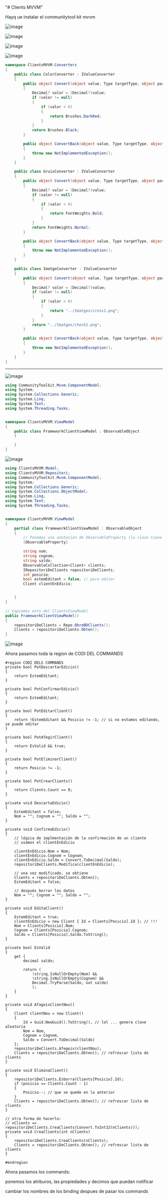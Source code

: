 "# Clients MVVM" 

Hayq ue instalar el communitytool kit mvvm

![image](https://github.com/0LE6/DAM2_M07_ClientsMVVM/assets/135649528/fd4b1d03-b1a9-488a-bd03-a82bf441d4d3)


![image](https://github.com/0LE6/DAM2_M07_ClientsMVVM/assets/135649528/29dd2eeb-abd5-4b5c-aaf9-9c3cee20523a)

![image](https://github.com/0LE6/DAM2_M07_ClientsMVVM/assets/135649528/e3890122-08b3-4fe1-9305-9847d1b092db)

![image](https://github.com/0LE6/DAM2_M07_ClientsMVVM/assets/135649528/581cbaf1-ebb5-4378-a5db-a1144b32e467)
```csharp
namespace ClientsMVVM.Converters
{
    public class ColorConverter : IValueConverter
    {
        public object Convert(object value, Type targetType, object parameter, CultureInfo culture)
        {
            Decimal? valor = (Decimal?)value;
            if (valor != null)
            {
                if (valor < 0)
                {
                    return Brushes.DarkRed;
                }
            }
            return Brushes.Black;
        }

        public object ConvertBack(object value, Type targetType, object parameter, CultureInfo culture)
        {
            throw new NotImplementedException();
        }
    }

    public class GruixConverter : IValueConverter
    {
        public object Convert(object value, Type targetType, object parameter, CultureInfo culture)
        {
            Decimal? valor = (Decimal?)value;
            if (valor != null)
            {
                if (valor < 0)
                {
                    return FontWeights.Bold;
                }
            }
            return FontWeights.Normal;
        }

        public object ConvertBack(object value, Type targetType, object parameter, CultureInfo culture)
        {
            throw new NotImplementedException();
        }
    }

    public class ImatgeConverter : IValueConverter
    {
        public object Convert(object value, Type targetType, object parameter, CultureInfo culture)
        {
            Decimal? valor = (Decimal?)value;
            if (valor != null)
            {
                if (valor < 0)
                {
                    return "../Imatges/cross1.png";
                }
            }
            return "../Imatges/check1.png";
        }

        public object ConvertBack(object value, Type targetType, object parameter, CultureInfo culture)
        {
            throw new NotImplementedException();
        }
    }
}
```

---------

![image](https://github.com/0LE6/DAM2_M07_ClientsMVVM/assets/135649528/7fae07bf-a4cc-44d5-bcdb-657df0f53e91)

``` csharp
using CommunityToolkit.Mvvm.ComponentModel;
using System;
using System.Collections.Generic;
using System.Linq;
using System.Text;
using System.Threading.Tasks;


namespace ClientsMVVM.ViewModel
{
    public class FrameworkClientViewModel : ObservableObject
    {

    }
}

```
![image](https://github.com/0LE6/DAM2_M07_ClientsMVVM/assets/135649528/3a00824b-d6d8-4dec-8479-a7714791f4aa)

``` csharp
using ClientsMVVM.Model;
using ClientsMVVM.Repositori;
using CommunityToolkit.Mvvm.ComponentModel;
using System;
using System.Collections.Generic;
using System.Collections.ObjectModel;
using System.Linq;
using System.Text;
using System.Threading.Tasks;


namespace ClientsMVVM.ViewModel
{
    partial class FrameworkClientViewModel : ObservableObject
    {
        // Ponemos una anotación de ObservableProperty (la clase tiene que ser PARCIAL)
        [ObservableProperty]

        string nom;
        string cognom;
        string saldo;
        ObservableCollection<Client> clients;
        IRepositoriDeClients repositoriDeClients;
        int posicio;
        bool estemEditant = false; // para editar
        Client clientEnEdicio;


    }
}
```

``` csharp
// Copiamos esto del ClientsViewModel
public FrameworkClientViewModel()
{
    repositoriDeClients = Repo.ObreBDClients();
    Clients = repositoriDeClients.Obten();
}
```
![image](https://github.com/0LE6/DAM2_M07_ClientsMVVM/assets/135649528/749c1103-b88c-4a6b-8a12-e2c2f91c0982)

Ahora pasamos toda la region de CODI DEL COMMANDS

``` chsarp
#region CODI DELS COMMANDS
private bool PotDescartarEdicio()
{
    return EstemEditant;
}

private bool PotConfirmarEdicio()
{
    return EstemEditant;
}

private bool PotEditarClient()
{
    return !EstemEditant && Posicio != -1; // si no estamos editando, se puede editar
}

private bool PotAfegirClient()
{
    return EsValid && true;
}

private bool PotEliminarClient()
{
    return Posicio != -1;
}

private bool PotCrearClients()
{
    return Clients.Count == 0;
}

private void DescartaEdicio()
{
    EstemEditant = false;
    Nom = ""; Cognom = ""; Saldo = "";
}

private void ConfirmaEdicio()
{
    // lógica de implmentación de la confirmación de un cliente
    // usamos el clientEnEdicio

    clientEnEdicio.Nom = Nom;
    clientEnEdicio.Cognom = Cognom;
    clientEnEdicio.Saldo = Convert.ToDecimal(Saldo);
    repositoriDeClients.Modifica(clientEnEdicio);

    // una vez modificado, se obtiene
    Clients = repositoriDeClients.Obten();
    EstemEditant = false;

    // después borrar los datos
    Nom = ""; Cognom = ""; Saldo = "";
}

private void EditaClient()
{
    EstemEditant = true;
    clientEnEdicio = new Client { Id = Clients[Posicio].Id }; // !!!
    Nom = Clients[Posicio].Nom;
    Cognom = Clients[Posicio].Cognom;
    Saldo = Clients[Posicio].Saldo.ToString();
}

private bool EsValid 
{ 
    get {
        decimal saldo;

        return (
            !string.IsNullOrEmpty(Nom) &&
            !string.IsNullOrEmpty(Cognom) &&
            Decimal.TryParse(Saldo, out saldo)
            );
    } 
}

private void AfageixClientNou()
{
    Client clientNou = new Client()
    {
        Id = Guid.NewGuid().ToString(), // lol ... genera clave aleatoria
        Nom = Nom,
        Cognom = Cognom,
        Saldo = Convert.ToDecimal(Saldo)
    };
    repositoriDeClients.Afegeix(clientNou);
    Clients = repositoriDeClients.Obten(); // refrescar lista de clients
}

private void EliminaClient()
{
    repositoriDeClients.Esborra(Clients[Posicio].Id);
    if (posicio == Clients.Count - 1)
    {
        Posicio--; // que se quede en la anterior
    }
    Clients = repositoriDeClients.Obten(); // refrescar lista de clients
}

// otra forma de hacerlo:
// nClients => repositoriDeClients.CreaClients(Convert.ToInt32(nClients)));
private void CreaClients(int nClients)
{
    repositoriDeClients.CreaClients(nClients);
    Clients = repositoriDeClients.Obten(); // refrescar lista de clients
}

#endregion
```

Ahora pasamos los commands:

ponemos los atriburos, las propiedades y decimos que puedan notificar

cambiar los nombres de los binding despues de pasar los commands
